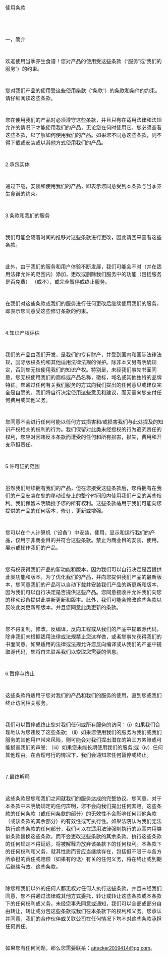 <html><head><meta http-equiv="Content-Type" content="text/html; charset=utf-8" /><meta http-equiv="Content-Style-Type" content="text/css" /><meta name="generator" content="Aspose.Words for .NET 15.1.0.0" /></head><body><div>

<span style="font-family:'Times New Roman'; font-size:12pt">使用条款</span>

<span style="font-family:Helvetica; font-size:12pt">&#xa0;</span>

<span style="font-family:'Times New Roman'; font-size:11pt">&#xa0;</span>

<span style="font-family:'Times New Roman'; font-size:12pt">一，简介</span>

<span style="font-family:'Times New Roman'; font-size:11pt">&#xa0;</span>

<span style="font-family:'Times New Roman'; font-size:12pt">欢迎使用当季养生食谱！您对产品的使用受这些条款（</span><span style="font-family:Helvetica; font-size:12pt">“</span><span style="font-family:'Times New Roman'; font-size:12pt">服务</span><span style="font-family:Helvetica; font-size:12pt">”</span><span style="font-family:'Times New Roman'; font-size:12pt">或</span><span style="font-family:Helvetica; font-size:12pt">“</span><span style="font-family:'Times New Roman'; font-size:12pt">我们的服务</span><span style="font-family:Helvetica; font-size:12pt">”</span><span style="font-family:'Times New Roman'; font-size:12pt">）的约束。</span>

<span style="font-family:'Times New Roman'; font-size:11pt">&#xa0;</span>

<span style="font-family:'Times New Roman'; font-size:12pt">您对我们产品的使用受这些使用条款（</span><span style="font-family:Helvetica; font-size:12pt">“</span><span style="font-family:'Times New Roman'; font-size:12pt">条款</span><span style="font-family:Helvetica; font-size:12pt">”</span><span style="font-family:'Times New Roman'; font-size:12pt">）的条款和条件的约束。请仔细阅读这些条款。</span>

<span style="font-family:'Times New Roman'; font-size:11pt">&#xa0;</span>

<span style="font-family:'Times New Roman'; font-size:12pt">您在使用我们的产品时必须遵守这些条款，并且只有在适用法律和法规允许的情况下才能使用我们的产品，无论您在何时使用它。您必须查看这些条款，以了解如何使用我们的产品。如果您不同意这些条款，则不得下载或安装或以其他方式使用我们的产品。</span>

<span style="font-family:'Times New Roman'; font-size:11pt">&#xa0;</span>

<span style="font-family:Helvetica; font-size:12pt">2.</span><span style="font-family:'Times New Roman'; font-size:12pt">承包实体</span>

<span style="font-family:'Times New Roman'; font-size:11pt">&#xa0;</span>

<span style="font-family:'Times New Roman'; font-size:12pt">通过下载，安装和使用我们的产品，即表示您同意受到本条款与当季养生食谱的约束。</span>

<span style="font-family:'Times New Roman'; font-size:11pt">&#xa0;</span>

<span style="font-family:Helvetica; font-size:12pt">3.</span><span style="font-family:'Times New Roman'; font-size:12pt">条款和我们的服务</span>

<span style="font-family:'Times New Roman'; font-size:11pt">&#xa0;</span>

<span style="font-family:'Times New Roman'; font-size:12pt">我们可能会随着时间的推移对这些条款进行更改，因此请回来查看这些条款。</span>

<span style="font-family:'Times New Roman'; font-size:11pt">&#xa0;</span>

<span style="font-family:'Times New Roman'; font-size:12pt">此外，由于我们的服务和用户体验不断发展，我们可能会不时（并在适用法律允许的范围内）添加，更改或删除我们服务中的功能（包括服务是否免费）</span><span style="font-family:'Times New Roman'; font-size:12pt"> </span><span style="font-family:'Times New Roman'; font-size:12pt">（或不），或完全暂停或终止服务。</span>

<span style="font-family:'Times New Roman'; font-size:11pt">&#xa0;</span>

<span style="font-family:'Times New Roman'; font-size:12pt">在我们对这些条款或我们的服务进行任何更改后继续使用我们的服务，即表示您同意受这些修订条款的约束。</span>

<span style="font-family:'Times New Roman'; font-size:11pt">&#xa0;</span>

<span style="font-family:Helvetica; font-size:12pt">4.</span><span style="font-family:'Times New Roman'; font-size:12pt">知识产权评估</span>

<span style="font-family:'Times New Roman'; font-size:11pt">&#xa0;</span>

<span style="font-family:'Times New Roman'; font-size:12pt">我们的产品由我们开发，是我们的专有财产，并受到国内和国际法律法规，国际版权条约和其他适用法律法规的保护。除非本文另有明确规定，否则您无权使用我们的知识产权。特别是，未经我们事先书面同意，您无权使用我们的商标或产品名称，徽标，域名或其他独特的品牌特征。您通过任何有关我们服务的方式向我们提出的任何意见或建议完全是自愿的，我们将自行决定使用这些意见和建议，而无需向您支付任何费用或其他义务。</span>

<span style="font-family:'Times New Roman'; font-size:11pt">&#xa0;</span>

<span style="font-family:'Times New Roman'; font-size:12pt">您同意不会进行任何可能以任何方式损害和</span><span style="font-family:Helvetica; font-size:12pt">/</span><span style="font-family:'Times New Roman'; font-size:12pt">或损害我们与此处提及的知识产权相关的权利的行为。我们保留对此类未经授权的行为追究责任的权利，您应对因违反本条款而遭受的任何和所有损害，损失，费用和开支承担责任。</span>

<span style="font-family:'Times New Roman'; font-size:11pt">&#xa0;</span>

<span style="font-family:Helvetica; font-size:12pt">5.</span><span style="font-family:'Times New Roman'; font-size:12pt">许可证的范围</span>

<span style="font-family:'Times New Roman'; font-size:11pt">&#xa0;</span>

<span style="font-family:'Times New Roman'; font-size:12pt">虽然我们继续拥有我们的产品，但在您接受这些条款后，您将拥有在我们的产品安装在您的移动设备上的整个时间段内使用我们产品的某些权利。我们保留未明确授予您的所有权利。这些条款适用于我们可能向您提供的产品的任何版本，修订，更新或增强。</span>

<span style="font-family:'Times New Roman'; font-size:11pt">&#xa0;</span>

<span style="font-family:'Times New Roman'; font-size:12pt">您可以在个人计算机（</span><span style="font-family:Helvetica; font-size:12pt">“</span><span style="font-family:'Times New Roman'; font-size:12pt">设备</span><span style="font-family:Helvetica; font-size:12pt">”</span><span style="font-family:'Times New Roman'; font-size:12pt">）中安装，使用，显示和运行我们的产品，仅用于非商业目的并符合这些条款。禁止为商业目的安装，使用，展示或操作我们的产品。</span>

<span style="font-family:'Times New Roman'; font-size:11pt">&#xa0;</span>

<span style="font-family:'Times New Roman'; font-size:12pt">您有权获得我们产品的新功能和版本，因为我们可以自行决定是否提供此类功能和版本。为了优化我们的产品，并向您提供我们产品的最新版本，您同意我们的产品可以自动下载并安装我们产品的新更新和版本，因为我们可以自行决定是否提供这些产品。您同意接收并允许我们向您的移动设备提供此类新更新和版本。此外，我们可能会修改这些条款以反映此类更新和版本，并且您同意此类更新的条款。</span>

<span style="font-family:'Times New Roman'; font-size:11pt">&#xa0;</span>

<span style="font-family:'Times New Roman'; font-size:12pt">您不得复制，修改，反编译，反向工程或从我们的产品中提取源代码，除非我们未根据适用法律或法规禁止您这样做，或者您事先获得我们的书面同意。如果适用的法律或法规允许您反向编译或从我们的产品中提取源代码，您将首先联系我们以索取您需要的信息。</span>

<span style="font-family:'Times New Roman'; font-size:11pt">&#xa0;</span>

<span style="font-family:Helvetica; font-size:12pt">6.</span><span style="font-family:'Times New Roman'; font-size:12pt">暂停与终止</span>

<span style="font-family:'Times New Roman'; font-size:11pt">&#xa0;</span>

<span style="font-family:'Times New Roman'; font-size:12pt">这些条款将适用于您对我们的产品和我们的服务的使用，直到您或我们终止访问相关服务。</span>

<span style="font-family:'Times New Roman'; font-size:11pt">&#xa0;</span>

<span style="font-family:'Times New Roman'; font-size:12pt">我们可以暂停或终止您对我们任何或所有服务的访问：（</span><span style="font-family:Helvetica; font-size:12pt">i</span><span style="font-family:'Times New Roman'; font-size:12pt">）如果我们合理地认为您违反了这些条款</span><span style="font-family:Helvetica; font-size:12pt">; </span><span style="font-family:'Times New Roman'; font-size:12pt">（</span><span style="font-family:Helvetica; font-size:12pt">ii</span><span style="font-family:'Times New Roman'; font-size:12pt">）如果您使用我们的服务为我们或我们服务的其他用户带来风险，则可能会对我们提出潜在的第三方索赔或可能损害我们的声誉</span><span style="font-family:Helvetica; font-size:12pt">; </span><span style="font-family:'Times New Roman'; font-size:12pt">（</span><span style="font-family:Helvetica; font-size:12pt">iii</span><span style="font-family:'Times New Roman'; font-size:12pt">）如果您未能长期使用我们的服务</span><span style="font-family:Helvetica; font-size:12pt">;</span><span style="font-family:'Times New Roman'; font-size:12pt">或（</span><span style="font-family:Helvetica; font-size:12pt">iv</span><span style="font-family:'Times New Roman'; font-size:12pt">）任何其他理由。在合理可行的情况下，我们会通知您任何暂停或终止。</span>

<span style="font-family:'Times New Roman'; font-size:11pt">&#xa0;</span>

<span style="font-family:Helvetica; font-size:12pt">7.</span><span style="font-family:'Times New Roman'; font-size:12pt">最终解释</span>

<span style="font-family:'Times New Roman'; font-size:11pt">&#xa0;</span>

<span style="font-family:'Times New Roman'; font-size:12pt">这些条款是您和我们之间就我们的服务达成的完整协议。您同意，对于本条款中未明确规定的任何声明，您不会向我们提出任何索赔。这些条款的任何条款（或任何条款的部分）的无效性不会影响任何其他条款（或该条款的其余部分）的有效性或可执行性。如果法院认为我们无法执行这些条款的任何部分，我们可以在适用法律强制执行的范围内用类似条款替换这些条款，而不会更改这些条款的其余条款。执行这些条款的任何规定不得延迟，将被解释为放弃该条款下的任何权利。本条款下的任何权利和义务，就其性质而言应当继续存在，包括但不限于与各方所承担的责任或赔偿（如果有的话）有关的任何义务，将在终止或到期后继续有效。这些条款。</span>

<span style="font-family:'Times New Roman'; font-size:11pt">&#xa0;</span>

<span style="font-family:'Times New Roman'; font-size:12pt">除您和我们以外的任何人都无权对任何人执行这些条款，并且未经我们同意，您不得通过法律或其他方式委托，转让或转让这些条款或本条款下的任何权利或义务。未经您事先同意或通知，我们可以全部或部分自由转让，转让或分包这些条款或我们在本条款下的权利和义务。您承认并同意，我们的合作伙伴或关联公司在任何情况下均不对这些条款承担任何责任。</span>

<span style="font-family:'Times New Roman'; font-size:11pt">&#xa0;</span>

<span style="font-family:'Times New Roman'; font-size:12pt">如果您有任何问题，那么您需要联系：</span><span style="font-family:Helvetica; font-size:12pt">attacker2019414@qq.com</span><span style="font-family:'Times New Roman'; font-size:12pt">。</span>
</div>
</html>